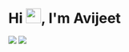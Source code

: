 <h1>Hi <img src="https://raw.githubusercontent.com/MartinHeinz/MartinHeinz/master/wave.gif" width="30px">, I'm Avijeet</h1>

<img src="https://github-readme-stats.vercel.app/api?username=avijeet108&count_private=true&show_icons=true&theme=highcontrast">                                                 

<img src="https://github-readme-stats.vercel.app/api/top-langs/?username=avijeet108&layout=compact&theme=highcontrast&langs_count=6">

